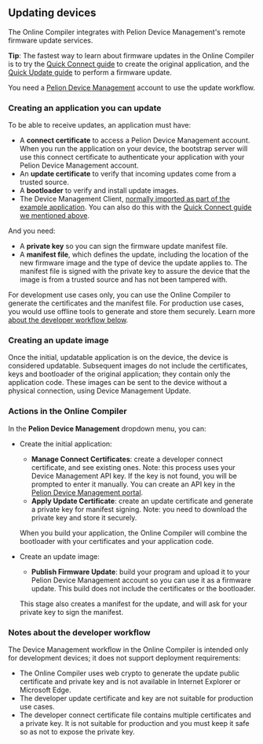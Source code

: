 <h2 id="ide-update">Updating devices</h2>

The Online Compiler integrates with Pelion Device Management's remote firmware update services.

<span class="tips">**Tip**: The fastest way to learn about firmware updates in the Online Compiler is to try the [Quick Connect guide](https://cloud.mbed.com/guides/connect-device-to-pelion) to create the original application, and the [Quick Update guide](https://cloud.mbed.com/guides/pelion-firmware-update) to perform a firmware update.</span>

<span class="notes">You need a [Pelion Device Management](https://portal.mbedcloud.com/login) account to use the update workflow.</span>

### Creating an application you can update

To be able to receive updates, an application must have:

* A **connect certificate** to access a Pelion Device Management account. When you run the application on your device, the bootstrap server will use this connect certificate to authenticate your application with your Pelion Device Management account.
* An **update certificate** to verify that incoming updates come from a trusted source.
* A **bootloader** to verify and install update images.
* The Device Management Client, [normally imported as part of the example application](https://github.com/ARMmbed/mbed-cloud-client-example). You can also do this with the [Quick Connect guide we mentioned above](https://cloud.mbed.com/guides/connect-device-to-pelion).

And you need:

* A **private key** so you can sign the firmware update manifest file.
* A **manifest file**, which defines the update, including the location of the new firmware image and the type of device the update applies to. The manifest file is signed with the private key to assure the device that the image is from a trusted source and has not been tampered with.

For development use cases only, you can use the Online Compiler to generate the certificates and the manifest file. For production use cases, you would use offline tools to generate and store them securely. Learn more [about the developer workflow below](#notes-about-the-developer-workflow).

### Creating an update image

Once the initial, updatable application is on the device, the device is considered updatable. Subsequent images do not include the certificates, keys and bootloader of the original application; they contain only the application code. These images can be sent to the device without a physical connection, using Device Management Update.

### Actions in the Online Compiler

In the **Pelion Device Management** dropdown menu, you can:

* Create the initial application:

    * **Manage Connect Certificates**: create a developer connect certificate, and see existing ones. Note: this process uses your Device Management API key. If the key is not found, you will be prompted to enter it manually. You can create an API key in the [Pelion Device Management portal](https://portal.mbedcloud.com/access/keys).
    * **Apply Update Certificate**: create an update certificate and generate a private key for manifest signing. Note: you need to download the private key and store it securely.

    When you build your application, the Online Compiler will combine the bootloader with your certificates and your application code.

* Create an update image:

    * **Publish Firmware Update**: build your program and upload it to your Pelion Device Management account so you can use it as a firmware update. This build does not include the certificates or the bootloader.

    This stage also creates a manifest for the update, and will ask for your private key to sign the manifest.

### Notes about the developer workflow

The Device Management workflow in the Online Compiler is intended only for development devices; it does not support deployment requirements:

* The Online Compiler uses web crypto to generate the update public certificate and private key and is not available in Internet Explorer or Microsoft Edge.
* The developer update certificate and key are not suitable for production use cases.
* The developer connect certificate file contains multiple certificates and a private key. It is not suitable for production and you must keep it safe so as not to expose the private key.
